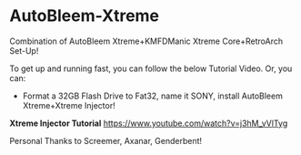 # AutoBleem-Xtreme
Combination of AutoBleem Xtreme+KMFDManic Xtreme Core+RetroArch Set-Up!

To get up and running fast, you can follow the below Tutorial Video.  Or, you can:

- Format a 32GB Flash Drive to Fat32, name it SONY, install AutoBleem Xtreme+Xtreme Injector!

**Xtreme Injector Tutorial**
https://www.youtube.com/watch?v=j3hM_vVlTyg

Personal Thanks to Screemer, Axanar, Genderbent!
